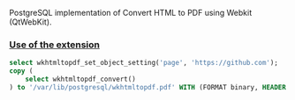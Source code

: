 PostgreSQL implementation of Convert HTML to PDF using Webkit (QtWebKit).

### [Use of the extension](#use-of-the-extension)

```sql
select wkhtmltopdf_set_object_setting('page', 'https://github.com');
copy (
    select wkhtmltopdf_convert()
) to '/var/lib/postgresql/wkhtmltopdf.pdf' WITH (FORMAT binary, HEADER false)
```
